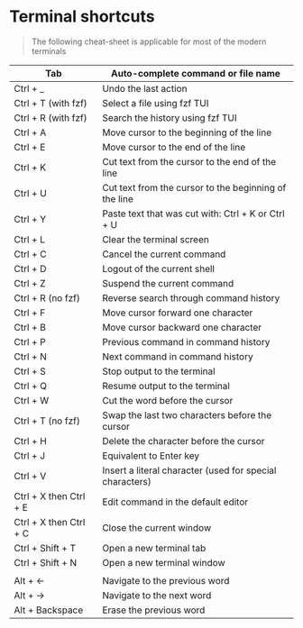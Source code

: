 # Terminal shortcuts

> The following cheat-sheet is applicable for most of the modern terminals

| Tab                    | Auto-complete command or file name                       |
|------------------------|----------------------------------------------------------|
| Ctrl + _               | Undo the last action                                     |
| Ctrl + T (with fzf)    | Select a file using fzf TUI                              |
| Ctrl + R (with fzf)    | Search the history using fzf TUI                         |
| Ctrl + A               | Move cursor to the beginning of the line                 |
| Ctrl + E               | Move cursor to the end of the line                       |
| Ctrl + K               | Cut text from the cursor to the end of the line          |
| Ctrl + U               | Cut text from the cursor to the beginning of the line    |
| Ctrl + Y               | Paste text that was cut with: Ctrl + K or Ctrl + U       |
| Ctrl + L               | Clear the terminal screen                                |
| Ctrl + C               | Cancel the current command                               |
| Ctrl + D               | Logout of the current shell                              |
| Ctrl + Z               | Suspend the current command                              |
| Ctrl + R (no fzf)      | Reverse search through command history                   |
| Ctrl + F               | Move cursor forward one character                        |
| Ctrl + B               | Move cursor backward one character                       |
| Ctrl + P               | Previous command in command history                      |
| Ctrl + N               | Next command in command history                          |
| Ctrl + S               | Stop output to the terminal                              |
| Ctrl + Q               | Resume output to the terminal                            |
| Ctrl + W               | Cut the word before the cursor                           |
| Ctrl + T (no fzf)      | Swap the last two characters before the cursor           |
| Ctrl + H               | Delete the character before the cursor                   |
| Ctrl + J               | Equivalent to Enter key                                  |
| Ctrl + V               | Insert a literal character (used for special characters) |
| Ctrl + X then Ctrl + E | Edit command in the default editor                       |
| Ctrl + X then Ctrl + C | Close the current window                                 |
| Ctrl + Shift + T       | Open a new terminal tab                                  |
| Ctrl + Shift + N       | Open a new terminal window                               |
|                        |                                                          |
| Alt + ←                | Navigate to the previous word                            |
| Alt + →                | Navigate to the next word                                |
| Alt + Backspace        | Erase the previous word                                  |
